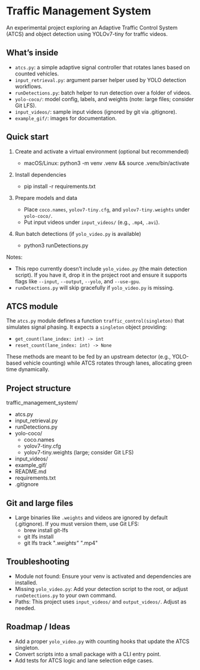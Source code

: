 # Traffic Management System

An experimental project exploring an Adaptive Traffic Control System (ATCS) and object detection using YOLOv7-tiny for traffic videos.

## What’s inside

- `atcs.py`: a simple adaptive signal controller that rotates lanes based on counted vehicles.
- `input_retrieval.py`: argument parser helper used by YOLO detection workflows.
- `runDetections.py`: batch helper to run detection over a folder of videos.
- `yolo-coco/`: model config, labels, and weights (note: large files; consider Git LFS).
- `input_videos/`: sample input videos (ignored by git via .gitignore).
- `example_gif/`: images for documentation.

## Quick start

1) Create and activate a virtual environment (optional but recommended)
	- macOS/Linux: python3 -m venv .venv && source .venv/bin/activate

2) Install dependencies
	- pip install -r requirements.txt

3) Prepare models and data
	- Place `coco.names`, `yolov7-tiny.cfg`, and `yolov7-tiny.weights` under `yolo-coco/`.
	- Put input videos under `input_videos/` (e.g., `.mp4`, `.avi`).

4) Run batch detections (if `yolo_video.py` is available)
	- python3 runDetections.py

Notes:
- This repo currently doesn’t include `yolo_video.py` (the main detection script). If you have it, drop it in the project root and ensure it supports flags like `--input`, `--output`, `--yolo`, and `--use-gpu`.
- `runDetections.py` will skip gracefully if `yolo_video.py` is missing.

## ATCS module

The `atcs.py` module defines a function `traffic_control(singleton)` that simulates signal phasing. It expects a `singleton` object providing:
- `get_count(lane_index: int) -> int`
- `reset_count(lane_index: int) -> None`

These methods are meant to be fed by an upstream detector (e.g., YOLO-based vehicle counting) while ATCS rotates through lanes, allocating green time dynamically.

## Project structure

traffic_management_system/
- atcs.py
- input_retrieval.py
- runDetections.py
- yolo-coco/
  - coco.names
  - yolov7-tiny.cfg
  - yolov7-tiny.weights (large; consider Git LFS)
- input_videos/
- example_gif/
- README.md
- requirements.txt
- .gitignore

## Git and large files

- Large binaries like `.weights` and videos are ignored by default (.gitignore). If you must version them, use Git LFS:
  - brew install git-lfs
  - git lfs install
  - git lfs track "*.weights" "*.mp4"

## Troubleshooting

- Module not found: Ensure your venv is activated and dependencies are installed.
- Missing `yolo_video.py`: Add your detection script to the root, or adjust `runDetections.py` to your own command.
- Paths: This project uses `input_videos/` and `output_videos/`. Adjust as needed.

## Roadmap / Ideas

- Add a proper `yolo_video.py` with counting hooks that update the ATCS singleton.
- Convert scripts into a small package with a CLI entry point.
- Add tests for ATCS logic and lane selection edge cases.
